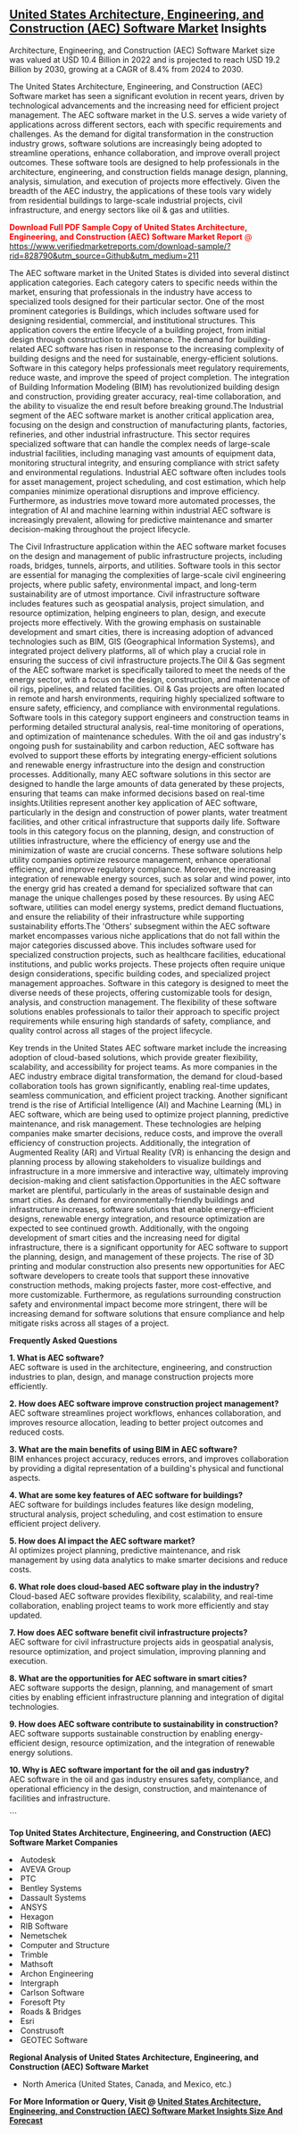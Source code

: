 <h2><a href="https://www.verifiedmarketreports.com/download-sample/?rid=828790&amp;utm_source=Github&amp;utm_medium=211" target="_blank">United States Architecture, Engineering, and Construction (AEC) Software Market</a> Insights</h2><p>Architecture, Engineering, and Construction (AEC) Software Market size was valued at USD 10.4 Billion in 2022 and is projected to reach USD 19.2 Billion by 2030, growing at a CAGR of 8.4% from 2024 to 2030.</p><p><p>The United States Architecture, Engineering, and Construction (AEC) Software market has seen a significant evolution in recent years, driven by technological advancements and the increasing need for efficient project management. The AEC software market in the U.S. serves a wide variety of applications across different sectors, each with specific requirements and challenges. As the demand for digital transformation in the construction industry grows, software solutions are increasingly being adopted to streamline operations, enhance collaboration, and improve overall project outcomes. These software tools are designed to help professionals in the architecture, engineering, and construction fields manage design, planning, analysis, simulation, and execution of projects more effectively. Given the breadth of the AEC industry, the applications of these tools vary widely from residential buildings to large-scale industrial projects, civil infrastructure, and energy sectors like oil & gas and utilities. <p><span class=""><span style="color: #ff0000;"><strong>Download Full PDF Sample Copy of United States Architecture, Engineering, and Construction (AEC) Software Market Report</strong> @ </span><a href="https://www.verifiedmarketreports.com/download-sample/?rid=828790&amp;utm_source=Github&amp;utm_medium=211" target="_blank">https://www.verifiedmarketreports.com/download-sample/?rid=828790&amp;utm_source=Github&amp;utm_medium=211</a></span></p></p><p>The AEC software market in the United States is divided into several distinct application categories. Each category caters to specific needs within the market, ensuring that professionals in the industry have access to specialized tools designed for their particular sector. One of the most prominent categories is Buildings, which includes software used for designing residential, commercial, and institutional structures. This application covers the entire lifecycle of a building project, from initial design through construction to maintenance. The demand for building-related AEC software has risen in response to the increasing complexity of building designs and the need for sustainable, energy-efficient solutions. Software in this category helps professionals meet regulatory requirements, reduce waste, and improve the speed of project completion. The integration of Building Information Modeling (BIM) has revolutionized building design and construction, providing greater accuracy, real-time collaboration, and the ability to visualize the end result before breaking ground.The Industrial segment of the AEC software market is another critical application area, focusing on the design and construction of manufacturing plants, factories, refineries, and other industrial infrastructure. This sector requires specialized software that can handle the complex needs of large-scale industrial facilities, including managing vast amounts of equipment data, monitoring structural integrity, and ensuring compliance with strict safety and environmental regulations. Industrial AEC software often includes tools for asset management, project scheduling, and cost estimation, which help companies minimize operational disruptions and improve efficiency. Furthermore, as industries move toward more automated processes, the integration of AI and machine learning within industrial AEC software is increasingly prevalent, allowing for predictive maintenance and smarter decision-making throughout the project lifecycle.</p><p>The Civil Infrastructure application within the AEC software market focuses on the design and management of public infrastructure projects, including roads, bridges, tunnels, airports, and utilities. Software tools in this sector are essential for managing the complexities of large-scale civil engineering projects, where public safety, environmental impact, and long-term sustainability are of utmost importance. Civil infrastructure software includes features such as geospatial analysis, project simulation, and resource optimization, helping engineers to plan, design, and execute projects more effectively. With the growing emphasis on sustainable development and smart cities, there is increasing adoption of advanced technologies such as BIM, GIS (Geographical Information Systems), and integrated project delivery platforms, all of which play a crucial role in ensuring the success of civil infrastructure projects.The Oil & Gas segment of the AEC software market is specifically tailored to meet the needs of the energy sector, with a focus on the design, construction, and maintenance of oil rigs, pipelines, and related facilities. Oil & Gas projects are often located in remote and harsh environments, requiring highly specialized software to ensure safety, efficiency, and compliance with environmental regulations. Software tools in this category support engineers and construction teams in performing detailed structural analysis, real-time monitoring of operations, and optimization of maintenance schedules. With the oil and gas industry's ongoing push for sustainability and carbon reduction, AEC software has evolved to support these efforts by integrating energy-efficient solutions and renewable energy infrastructure into the design and construction processes. Additionally, many AEC software solutions in this sector are designed to handle the large amounts of data generated by these projects, ensuring that teams can make informed decisions based on real-time insights.Utilities represent another key application of AEC software, particularly in the design and construction of power plants, water treatment facilities, and other critical infrastructure that supports daily life. Software tools in this category focus on the planning, design, and construction of utilities infrastructure, where the efficiency of energy use and the minimization of waste are crucial concerns. These software solutions help utility companies optimize resource management, enhance operational efficiency, and improve regulatory compliance. Moreover, the increasing integration of renewable energy sources, such as solar and wind power, into the energy grid has created a demand for specialized software that can manage the unique challenges posed by these resources. By using AEC software, utilities can model energy systems, predict demand fluctuations, and ensure the reliability of their infrastructure while supporting sustainability efforts.The 'Others' subsegment within the AEC software market encompasses various niche applications that do not fall within the major categories discussed above. This includes software used for specialized construction projects, such as healthcare facilities, educational institutions, and public works projects. These projects often require unique design considerations, specific building codes, and specialized project management approaches. Software in this category is designed to meet the diverse needs of these projects, offering customizable tools for design, analysis, and construction management. The flexibility of these software solutions enables professionals to tailor their approach to specific project requirements while ensuring high standards of safety, compliance, and quality control across all stages of the project lifecycle.</p><p>Key trends in the United States AEC software market include the increasing adoption of cloud-based solutions, which provide greater flexibility, scalability, and accessibility for project teams. As more companies in the AEC industry embrace digital transformation, the demand for cloud-based collaboration tools has grown significantly, enabling real-time updates, seamless communication, and efficient project tracking. Another significant trend is the rise of Artificial Intelligence (AI) and Machine Learning (ML) in AEC software, which are being used to optimize project planning, predictive maintenance, and risk management. These technologies are helping companies make smarter decisions, reduce costs, and improve the overall efficiency of construction projects. Additionally, the integration of Augmented Reality (AR) and Virtual Reality (VR) is enhancing the design and planning process by allowing stakeholders to visualize buildings and infrastructure in a more immersive and interactive way, ultimately improving decision-making and client satisfaction.Opportunities in the AEC software market are plentiful, particularly in the areas of sustainable design and smart cities. As demand for environmentally-friendly buildings and infrastructure increases, software solutions that enable energy-efficient designs, renewable energy integration, and resource optimization are expected to see continued growth. Additionally, with the ongoing development of smart cities and the increasing need for digital infrastructure, there is a significant opportunity for AEC software to support the planning, design, and management of these projects. The rise of 3D printing and modular construction also presents new opportunities for AEC software developers to create tools that support these innovative construction methods, making projects faster, more cost-effective, and more customizable. Furthermore, as regulations surrounding construction safety and environmental impact become more stringent, there will be increasing demand for software solutions that ensure compliance and help mitigate risks across all stages of a project.<p><strong>Frequently Asked Questions</strong></p><p><strong>1. What is AEC software?</strong><br>AEC software is used in the architecture, engineering, and construction industries to plan, design, and manage construction projects more efficiently.</p><p><strong>2. How does AEC software improve construction project management?</strong><br>AEC software streamlines project workflows, enhances collaboration, and improves resource allocation, leading to better project outcomes and reduced costs.</p><p><strong>3. What are the main benefits of using BIM in AEC software?</strong><br>BIM enhances project accuracy, reduces errors, and improves collaboration by providing a digital representation of a building's physical and functional aspects.</p><p><strong>4. What are some key features of AEC software for buildings?</strong><br>AEC software for buildings includes features like design modeling, structural analysis, project scheduling, and cost estimation to ensure efficient project delivery.</p><p><strong>5. How does AI impact the AEC software market?</strong><br>AI optimizes project planning, predictive maintenance, and risk management by using data analytics to make smarter decisions and reduce costs.</p><p><strong>6. What role does cloud-based AEC software play in the industry?</strong><br>Cloud-based AEC software provides flexibility, scalability, and real-time collaboration, enabling project teams to work more efficiently and stay updated.</p><p><strong>7. How does AEC software benefit civil infrastructure projects?</strong><br>AEC software for civil infrastructure projects aids in geospatial analysis, resource optimization, and project simulation, improving planning and execution.</p><p><strong>8. What are the opportunities for AEC software in smart cities?</strong><br>AEC software supports the design, planning, and management of smart cities by enabling efficient infrastructure planning and integration of digital technologies.</p><p><strong>9. How does AEC software contribute to sustainability in construction?</strong><br>AEC software supports sustainable construction by enabling energy-efficient design, resource optimization, and the integration of renewable energy solutions.</p><p><strong>10. Why is AEC software important for the oil and gas industry?</strong><br>AEC software in the oil and gas industry ensures safety, compliance, and operational efficiency in the design, construction, and maintenance of facilities and infrastructure.</p>```</p><p><strong>Top United States Architecture, Engineering, and Construction (AEC) Software Market Companies</strong></p><div data-test-id=""><p><li>Autodesk</li><li> AVEVA Group</li><li> PTC</li><li> Bentley Systems</li><li> Dassault Systems</li><li> ANSYS</li><li> Hexagon</li><li> RIB Software</li><li> Nemetschek</li><li> Computer and Structure</li><li> Trimble</li><li> Mathsoft</li><li> Archon Engineering</li><li> Intergraph</li><li> Carlson Software</li><li> Foresoft Pty</li><li> Roads & Bridges</li><li> Esri</li><li> Construsoft</li><li> GEOTEC Software</li></p><div><strong>Regional Analysis of&nbsp;United States Architecture, Engineering, and Construction (AEC) Software Market</strong></div><ul><li dir="ltr"><p dir="ltr">North America&nbsp;(United States, Canada, and Mexico, etc.)</p></li></ul><p><strong>For More Information or Query, Visit @&nbsp;</strong><strong><a href="https://www.verifiedmarketreports.com/product/architecture-engineering-and-construction-aec-software-market/?utm_source=Github&amp;utm_medium=211" target="_blank">United States Architecture, Engineering, and Construction (AEC) Software Market Insights Size And Forecast</a></strong></p></div>
